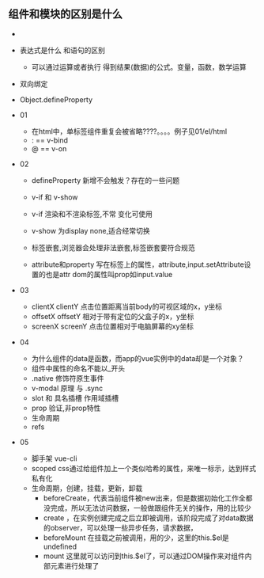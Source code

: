 ## 组件和模块的区别是什么
- 
- 表达式是什么 和语句的区别
  - 可以通过运算或者执行 得到结果(数据)的公式。变量，函数，数学运算
- 双向绑定
- Object.defineProperty



- 01
  - 在html中，单标签组件重复会被省略????。。。。例子见01/el/html
  - : == v-bind  
  - @ == v-on

- 02 
  - defineProperty 新增不会触发？存在的一些问题
  - v-if 和 v-show
  - v-if  渲染和不渲染标签,不常 变化可使用
  - v-show 为display none,适合经常切换
  - 标签嵌套,浏览器会处理非法嵌套,标签嵌套要符合规范

  - attribute和property
  写在标签上的属性，attribute,input.setAttribute设置的也是attr
  dom的属性叫prop如input.value
- 03
  - clientX clientY 点击位置距离当前body的可视区域的x，y坐标
  - offsetX offsetY 相对于带有定位的父盒子的x，y坐标
  - screenX screenY 点击位置相对于电脑屏幕的xy坐标
- 04 
  - 为什么组件的data是函数，而app的vue实例中的data却是一个对象？
  - 组件中属性的命名不能以_开头
  - .native 修饰符原生事件
  - v-modal 原理  与  .sync 
  - slot 和 具名插槽  作用域插槽
  - prop 验证,非prop特性
  - 生命周期
  - refs

- 05
  - 脚手架 vue-cli
  - scoped css通过给组件加上一个类似哈希的属性，来唯一标示，达到样式私有化
  - 生命周期，创建，挂载，更新，卸载
    - beforeCreate，代表当前组件被new出来，但是数据初始化工作全都没完成，所以无法访问数据，一般做跟组件无关的操作，用的比较少
    - create ，在实例创建完成之后立即被调用，该阶段完成了对data数据的observer，可以处理一些异步任务，请求数据，
    - beforeMount 在挂载之前被调用，用的少，这里的this.$el是undefined
    - mount 这里就可以访问到this.$el了，可以通过DOM操作来对组件内部元素进行处理了